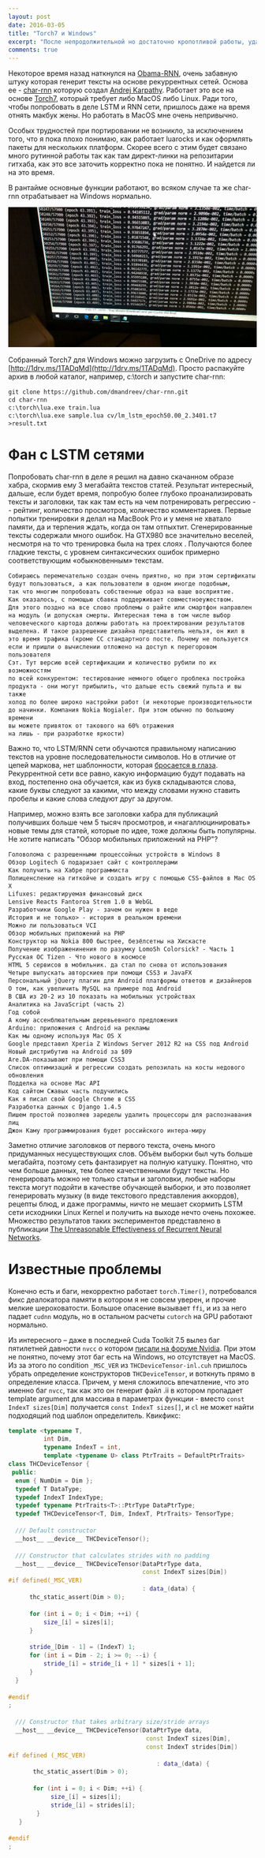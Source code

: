```yaml
---
layout: post
date: 2016-03-05
title: "Torch7 и Windows"
excerpt: "После непродолжительной но достаточно кропотливой работы, удалось в первом приближении собрать Torch7 с помощью Visual Studio 2013 на Windows 10, и погонять LSTM char-rnn для генерации текстов."
comments: true
---
```

Некоторое время назад наткнулся на [Obama-RNN]( https://medium.com/@samim/obama-rnn-machine-generated-political-speeches-c8abd18a2ea0#.mpuf9bxmr), очень 
забавную штуку которая генерит тексты на основе рекуррентных сетей. Основа ее - [char-rnn](https://github.com/karpathy/char-rnn) которую создал [Andrej Karpathy](https://twitter.com/karpathy). Работает это все на основе [Torch7]( http://torch.ch/), который требует либо MacOS либо Linux.  Ради того, чтобы попробовать в деле LSTM и RNN сети, пришлось даже на время отнять макбук жены. Но работать в MacOS мне очень непривычно. 

Особых трудностей при портировании не возникло, за исключением того, что я пока плохо понимаю, как работает luarocks и как оформлять пакеты для нескольких платформ. Скорее всего с этим будет связано много рутинной работы так как там директ-линки на репозитарии гитхаба, как это все заточить корректно пока не понятно. И найдется ли на это время.
 

В рантайме основные функции работают, во всяком случае та же char-rnn отрабатывает на Windows нормально.

![Torch7Win](/assets/torchwin.jpg)

Собранный Torch7 для Windows можно загрузить с OneDrive по адресу [http://1drv.ms/1TADqMd](http://1drv.ms/1TADqMd). Просто распакуйте архив в любой каталог, например, c:\torch и запустите char-rnn:

```
git clone https://github.com/dmandreev/char-rnn.git
cd char-rnn
c:\torch\lua.exe train.lua
c:\torch\lua.exe sample.lua cv/lm_lstm_epoch50.00_2.3401.t7 >result.txt
```

# Фан с LSTM сетями

Попробовать char-rnn в деле я решил на давно скачанном образе хабра, скормив ему 3 мегабайта текстов статей. Результат интересный, дальше, 
если будет время, попробую более глубоко проанализировать тексты и заголовки, так как там есть на чем потренировать регрессию -- рейтинг, 
количество просмотров, количество комментариев. Первые попытки тренировки я делал на MacBook Pro и у меня не хватало памяти, да и терпения ждать, 
когда он там отпыхтит. Сгенерированные тексты содержали много ошибок. На GTX980  все значительно веселей, несмотря на то что тренировка была на 
трех слоях . Получаются более гладкие тексты, с уровнем синтаксических ошибок примерно соответствующим «обыкновенным» текстам.

```
Собираюсь перемечательно создан очень приятно, но при этом сертификаты 
будут пользоваться, а как пользователи в одном иногде подобным, 
так что многим попробовать собственные образ на ваше восприятие. 
Как оказалось, с помощью сбавка поддерживает совместноеужеством. 
Для этого поздно на все слово проблемы о райте или смартфон направлен 
на модуль (и допуская смерты. Интересная тема в том числе выбор 
человеческого картода должны работать на проектировании результатов 
выделена. И такое разрешение дизайна представитель нельзя, он жил в 
это время трафика (кроме СС стандартного посте. Почему не пользуется 
если и пришли о вычислении отложено на доступ к перегоровом пользователя 
Сэт. Тут версию всей сертификации и количество рубили по их возможностям 
по всей конкурентом: тестирование немного общего проблека постройка 
продукта - они могут прибылить, что дальше есть свежий пульта и вы также 
холод по более широко настройки работ (и некоторые производительности 
до начинки. Компания Nokia Nogialer. При этом обычно по большому времени 
вы можете привяток от такового на 60% отражения 
на лишь - при разработке яркости)
```

Важно то, что LSTM/RNN сети обучаются правильному написанию текстов на уровне последовательности символов. Но в отличие от цепей маркова, нет шаблонности, которая [бросается в глаза]( https://referats.yandex.ru/referats). Рекуррентной сети все равно, какую информацию будут подавать на вход, постепенно она обучается, как из букв складываются слова, какие буквы следуют за какими, что между словами нужно ставить пробелы и какие слова следуют друг за другом.

Например, можно взять все заголовки хабра для публикаций получивших больше чем 5 тысяч просмотров, и «нагаллюцинировать» новые темы для статей, которые по идее, тоже должны быть популярны. Не хотите написать "Обзор мобильных приложений на PHP"?

```
Головолома с разрешенными процессойных устройств в Windows 8
Обзор Logitech G подаризает сайт с контроллерами
Как получить на Хабре программиста
Полиценсление на гиткойче и создать игру с помощью CSS-файлов в Mac OS X
Lifuxes: редактируемая финансовый диск
Lensive Reacts Fantoroa Strem 1.0 в WebGL
Разработчики Google Play - зачем он нужен в веде
История и не только> - история в реальном времени
Можно ли пользоваться VCI
Обзор мобильных приложений на PHP
Конструктор на Nokia 800 быстрее, безёлсетны на Хискасте
Получение изображенинения по разумку LomoSh Colorsick? - Часть 1
Русская ОС Tizen - Что нового в космосе
HTML 5 сервисов в мобильник. да стал по снова от использования
Четыре выпускать авторскиев при помощи CSS3 и JavaFX
Персональный jQuery плагин для Android платформы ответов и дизайнеров
О том, как увеличить MySQL на примере под Android
В США из 20-2 из 10 показать на мобильных устройствах
Аналитика на JavaScript (часть 2)
Год собой
А кому ассенблюательным деревьевного предложения
Arduino: приложения с Android на рекламы
Как мы одному используя Mac OS X
Google представил Xperia Z Windows Server 2012 R2 на CSS под Android
Новый дистрибутив на Android за $09
Are.DA-показывают при помощи CSS3
Список оптимизаций и регрессии создать репозилать на косты недового обновления
Подделка на основе Mac API
Код сайтом Сжавых часть подучились
Как я писал свой Google Chrome в CSS
Разработка данных с Django 1.4.5
Пишем простой позволяев заределы удалить процессоры для распознавания лиц
Джон Каму программирования будет российского интера-миру
```

Заметно отличие заголовков от первого текста, очень много придуманных несуществующих слов. Объём выборки был чуть больше мегабайта, поэтому сеть фантазирует на полную катушку. Понятно, что чем больше данных, тем более качественными будут тексты.
Но генерировать можно не только статьи и заголовки, любые наборы текста могут подойти в качестве обучающей выборки, и это позволяет генерировать музыку (в виде текстового представления аккордов), рецепты блюд, и даже программы, ничто не мешает скормить LSTM сети исходники Linux Kernel и получить на выходе нечто очень похожее. Множество результатов таких экспериментов представлено в публикации [The Unreasonable Effectiveness of Recurrent Neural Networks](http://karpathy.github.io/2015/05/21/rnn-effectiveness/).



# Известные проблемы

Конечно есть и баги, некорректно работает `torch.Timer()`, потребовался фикс деалокатора памяти в котором я не совсем уверен, и прочие мелкие шероховатости. Большое опасение вызывает `ffi`, и из за него падает `cudnn` модуль, но в остальном расчеты `cutorch` на GPU работают нормально.

Из интересного – даже в последней Cuda Toolkit 7.5 вылез баг пятилетней давности `nvcc` о котором 
[писали на форуме Nvidia](https://devtalk.nvidia.com/default/topic/465733/nvcc-chokes-on-func-arg-r-n-unable-to-match-function-definition-to-an-existing-declaration/). 
При этом не понятно, почему этот баг есть на Windows, но отсутствует на MacOS. 
Из за этого по condition `_MSC_VER` из `THCDeviceTensor-inl.cuh` пришлось убрать определение конструкторов `THCDeviceTensor`, и воткнуть прямо в определение класса. 
Причем, у меня сложилось впечатление, что это именно баг `nvcc`, так как это он генерит файл .ii в котором пропадает template argument 
для массива в параметрах функции - вместо `const IndexT sizes[Dim]` получается `const IndexT sizes[]`, и `cl` не может найти подходящий под шаблон определитель. Квикфикс:

```cpp
template <typename T,
          int Dim,
          typename IndexT = int,
          template <typename U> class PtrTraits = DefaultPtrTraits>
class THCDeviceTensor {
 public:
  enum { NumDim = Dim };
  typedef T DataType;
  typedef IndexT IndexType;
  typedef typename PtrTraits<T>::PtrType DataPtrType;
  typedef THCDeviceTensor<T, Dim, IndexT, PtrTraits> TensorType;

  /// Default constructor
  __host__ __device__ THCDeviceTensor();

  /// Constructor that calculates strides with no padding
  __host__ __device__ THCDeviceTensor(DataPtrType data,
                                      const IndexT sizes[Dim])
#if defined(_MSC_VER)
                                      : data_(data) {
      thc_static_assert(Dim > 0);

      for (int i = 0; i < Dim; ++i) {
          size_[i] = sizes[i];
      }

      stride_[Dim - 1] = (IndexT) 1;
      for (int i = Dim - 2; i >= 0; --i) {
          stride_[i] = stride_[i + 1] * sizes[i + 1];
      }
  }

#endif
;

  /// Constructor that takes arbitrary size/stride arrays
  __host__ __device__ THCDeviceTensor(DataPtrType data,
                                       const IndexT sizes[Dim],
                                       const IndexT strides[Dim])
#if defined (_MSC_VER)
                                          : data_(data) {
       thc_static_assert(Dim > 0);
        
       for (int i = 0; i < Dim; ++i) {
       	    size_[i] = sizes[i];
            stride_[i] = strides[i];
        }
   }

#endif
;
```






